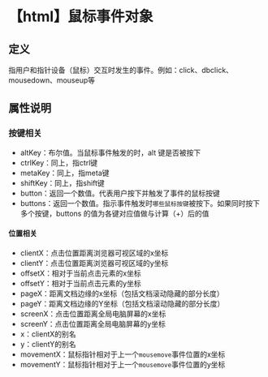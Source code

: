 # 【html】鼠标事件对象

##  定义

指用户和指针设备（鼠标）交互时发生的事件。例如：click、dbclick、mousedown、mouseup等

## 属性说明

### 按键相关

- altKey：布尔值。当鼠标事件触发的时，alt 键是否被按下
- ctrlKey：同上，指ctrl键
- metaKey：同上，指meta键
- shiftKey：同上，指shift键
- button：返回一个数值。代表用户按下并触发了事件的鼠标按键
- buttons：返回一个数值。指示事件触发时`哪些鼠标按键`被按下。如果同时按下多个按键，buttons 的值为各键对应值做与计算（+）后的值

#### 位置相关

- clientX：点击位置距离浏览器可视区域的x坐标
- clientY：点击位置距离浏览器可视区域的y坐标
- offsetX：相对于当前点击元素的x坐标
- offsetY：相对于当前点击元素的y坐标
- pageX：距离文档边缘的x坐标（包括文档滚动隐藏的部分长度）
- pageY：距离文档边缘的Y坐标（包括文档滚动隐藏的部分长度）
- screenX：点击位置距离全局电脑屏幕的x坐标
- screenY：点击位置距离全局电脑屏幕的y坐标
- x：clientX的别名
- y：clientY的别名
- movementX：鼠标指针相对于上一个`mousemove`事件位置的x坐标
- movementY：鼠标指针相对于上一个`mousemove`事件位置的y坐标